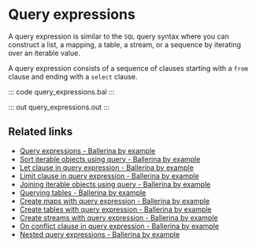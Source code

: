 # Query expressions

A query expression is similar to the `SQL` query syntax where you can construct a list, a mapping, a table, a stream,
or a sequence by iterating over an iterable value.

A query expression consists of a sequence of clauses starting with a `from` clause and ending with a `select` clause.

::: code query_expressions.bal :::

::: out query_expressions.out :::

## Related links
- [Query expressions - Ballerina by example](/learn/by-example/query-expressions)
- [Sort iterable objects using query - Ballerina by example](/learn/by-example/sort-iterable-objects)
- [Let clause in query expression - Ballerina by example](/learn/by-example/let-clause)
- [Limit clause in query expression - Ballerina by example](/learn/by-example/limit-clause)
- [Joining iterable objects using query - Ballerina by example](/learn/by-example/joining-iterable-objects)
- [Querying tables - Ballerina by example](/learn/by-example/querying-tables)
- [Create maps with query expression - Ballerina by example](/learn/by-example/create-maps-with-query)
- [Create tables with query expression - Ballerina by example](/learn/by-example/create-tables-with-query)
- [Create streams with query expression - Ballerina by example](/learn/by-example/create-streams-with-query)
- [On conflict clause in query expression - Ballerina by example](/learn/by-example/on-conflict-clause)
- [Nested query expressions - Ballerina by example](/learn/by-example/nested-query-expressions)
